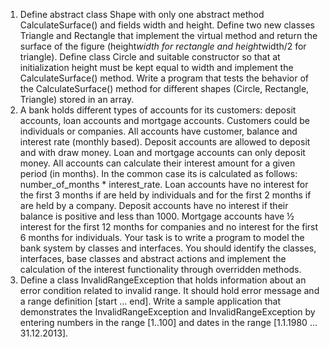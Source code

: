 1.	Define abstract class Shape with only one abstract method CalculateSurface() and fields width and height. Define two new classes Triangle and Rectangle that implement the virtual method and return the surface of the figure (height*width for rectangle and height*width/2 for triangle). Define class Circle and suitable constructor so that at initialization height must be kept equal to width and implement the CalculateSurface() method. Write a program that tests the behavior of  the CalculateSurface() method for different shapes (Circle, Rectangle, Triangle) stored in an array.
2.	A bank holds different types of accounts for its customers: deposit accounts, loan accounts and mortgage accounts. Customers could be individuals or companies.
	All accounts have customer, balance and interest rate (monthly based). Deposit accounts are allowed to deposit and with draw money. Loan and mortgage accounts can only deposit money.
All accounts can calculate their interest amount for a given period (in months). In the common case its is calculated as follows: number_of_months * interest_rate.
Loan accounts have no interest for the first 3 months if are held by individuals and for the first 2 months if are held by a company.
Deposit accounts have no interest if their balance is positive and less than 1000.
Mortgage accounts have ½ interest for the first 12 months for companies and no interest for the first 6 months for individuals.
Your task is to write a program to model the bank system by classes and interfaces. You should identify the classes, interfaces, base classes and abstract actions and implement the calculation of the interest functionality through overridden methods.
3.	Define a class InvalidRangeException<T> that holds information about an error condition related to invalid range. It should hold error message and a range definition [start … end].
Write a sample application that demonstrates the InvalidRangeException<int> and InvalidRangeException<DateTime> by entering numbers in the range [1..100] and dates in the range [1.1.1980 … 31.12.2013].

